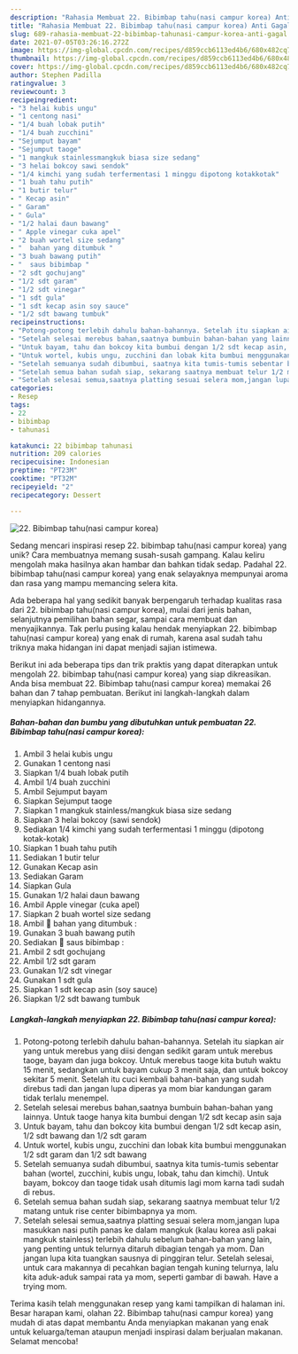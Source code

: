 ```yaml
---
description: "Rahasia Membuat 22. Bibimbap tahu(nasi campur korea) Anti Gagal"
title: "Rahasia Membuat 22. Bibimbap tahu(nasi campur korea) Anti Gagal"
slug: 689-rahasia-membuat-22-bibimbap-tahunasi-campur-korea-anti-gagal
date: 2021-07-05T03:26:16.272Z
image: https://img-global.cpcdn.com/recipes/d859ccb6113ed4b6/680x482cq70/22-bibimbap-tahunasi-campur-korea-foto-resep-utama.jpg
thumbnail: https://img-global.cpcdn.com/recipes/d859ccb6113ed4b6/680x482cq70/22-bibimbap-tahunasi-campur-korea-foto-resep-utama.jpg
cover: https://img-global.cpcdn.com/recipes/d859ccb6113ed4b6/680x482cq70/22-bibimbap-tahunasi-campur-korea-foto-resep-utama.jpg
author: Stephen Padilla
ratingvalue: 3
reviewcount: 3
recipeingredient:
- "3 helai kubis ungu"
- "1 centong nasi"
- "1/4 buah lobak putih"
- "1/4 buah zucchini"
- "Sejumput bayam"
- "Sejumput taoge"
- "1 mangkuk stainlessmangkuk biasa size sedang"
- "3 helai bokcoy sawi sendok"
- "1/4 kimchi yang sudah terfermentasi 1 minggu dipotong kotakkotak"
- "1 buah tahu putih"
- "1 butir telur"
- " Kecap asin"
- " Garam"
- " Gula"
- "1/2 halai daun bawang"
- " Apple vinegar cuka apel"
- "2 buah wortel size sedang"
- "  bahan yang ditumbuk "
- "3 buah bawang putih"
- "  saus bibimbap "
- "2 sdt gochujang"
- "1/2 sdt garam"
- "1/2 sdt vinegar"
- "1 sdt gula"
- "1 sdt kecap asin soy sauce"
- "1/2 sdt bawang tumbuk"
recipeinstructions:
- "Potong-potong terlebih dahulu bahan-bahannya. Setelah itu siapkan air yang untuk merebus yang diisi dengan sedikit garam untuk merebus taoge, bayam dan juga bokcoy. Untuk merebus taoge kita butuh waktu 15 menit, sedangkan untuk bayam cukup 3 menit saja, dan untuk bokcoy sekitar 5 menit. Setelah itu cuci kembali bahan-bahan yang sudah direbus tadi dan jangan lupa diperas ya mom biar kandungan garam tidak terlalu menempel."
- "Setelah selesai merebus bahan,saatnya bumbuin bahan-bahan yang lainnya. Untuk taoge hanya kita bumbui dengan 1/2 sdt kecap asin saja"
- "Untuk bayam, tahu dan bokcoy kita bumbui dengan 1/2 sdt kecap asin, 1/2 sdt bawang dan 1/2 sdt garam"
- "Untuk wortel, kubis ungu, zucchini dan lobak kita bumbui menggunakan 1/2 sdt garam dan 1/2 sdt bawang"
- "Setelah semuanya sudah dibumbui, saatnya kita tumis-tumis sebentar bahan (wortel, zucchini, kubis ungu, lobak, tahu dan kimchi). Untuk bayam, bokcoy dan taoge tidak usah ditumis lagi mom karna tadi sudah di rebus."
- "Setelah semua bahan sudah siap, sekarang saatnya membuat telur 1/2 matang untuk rise center bibimbapnya ya mom."
- "Setelah selesai semua,saatnya platting sesuai selera mom,jangan lupa masukkan nasi putih panas ke dalam mangkuk (kalau korea asli pakai mangkuk stainless) terlebih dahulu sebelum bahan-bahan yang lain, yang penting untuk telurnya ditaruh dibagian tengah ya mom. Dan jangan lupa kita tuangkan sausnya di pinggiran telur. Setelah selesai, untuk cara makannya di pecahkan bagian tengah kuning telurnya, lalu kita aduk-aduk sampai rata ya mom, seperti gambar di bawah. Have a trying mom."
categories:
- Resep
tags:
- 22
- bibimbap
- tahunasi

katakunci: 22 bibimbap tahunasi 
nutrition: 209 calories
recipecuisine: Indonesian
preptime: "PT23M"
cooktime: "PT32M"
recipeyield: "2"
recipecategory: Dessert

---
```



![22. Bibimbap tahu(nasi campur korea)](https://img-global.cpcdn.com/recipes/d859ccb6113ed4b6/680x482cq70/22-bibimbap-tahunasi-campur-korea-foto-resep-utama.jpg)

Sedang mencari inspirasi resep 22. bibimbap tahu(nasi campur korea) yang unik? Cara membuatnya memang susah-susah gampang. Kalau keliru mengolah maka hasilnya akan hambar dan bahkan tidak sedap. Padahal 22. bibimbap tahu(nasi campur korea) yang enak selayaknya mempunyai aroma dan rasa yang mampu memancing selera kita.

Ada beberapa hal yang sedikit banyak berpengaruh terhadap kualitas rasa dari 22. bibimbap tahu(nasi campur korea), mulai dari jenis bahan, selanjutnya pemilihan bahan segar, sampai cara membuat dan menyajikannya. Tak perlu pusing kalau hendak menyiapkan 22. bibimbap tahu(nasi campur korea) yang enak di rumah, karena asal sudah tahu triknya maka hidangan ini dapat menjadi sajian istimewa.




Berikut ini ada beberapa tips dan trik praktis yang dapat diterapkan untuk mengolah 22. bibimbap tahu(nasi campur korea) yang siap dikreasikan. Anda bisa membuat 22. Bibimbap tahu(nasi campur korea) memakai 26 bahan dan 7 tahap pembuatan. Berikut ini langkah-langkah dalam menyiapkan hidangannya.

<!--inarticleads1-->

##### Bahan-bahan dan bumbu yang dibutuhkan untuk pembuatan 22. Bibimbap tahu(nasi campur korea):

1. Ambil 3 helai kubis ungu
1. Gunakan 1 centong nasi
1. Siapkan 1/4 buah lobak putih
1. Ambil 1/4 buah zucchini
1. Ambil Sejumput bayam
1. Siapkan Sejumput taoge
1. Siapkan 1 mangkuk stainless/mangkuk biasa size sedang
1. Siapkan 3 helai bokcoy (sawi sendok)
1. Sediakan 1/4 kimchi yang sudah terfermentasi 1 minggu (dipotong kotak-kotak)
1. Siapkan 1 buah tahu putih
1. Sediakan 1 butir telur
1. Gunakan  Kecap asin
1. Sediakan  Garam
1. Siapkan  Gula
1. Gunakan 1/2 halai daun bawang
1. Ambil  Apple vinegar (cuka apel)
1. Siapkan 2 buah wortel size sedang
1. Ambil  🌰 bahan yang ditumbuk :
1. Gunakan 3 buah bawang putih
1. Sediakan  🍥 saus bibimbap :
1. Ambil 2 sdt gochujang
1. Ambil 1/2 sdt garam
1. Gunakan 1/2 sdt vinegar
1. Gunakan 1 sdt gula
1. Siapkan 1 sdt kecap asin (soy sauce)
1. Siapkan 1/2 sdt bawang tumbuk




<!--inarticleads2-->

##### Langkah-langkah menyiapkan 22. Bibimbap tahu(nasi campur korea):

1. Potong-potong terlebih dahulu bahan-bahannya. Setelah itu siapkan air yang untuk merebus yang diisi dengan sedikit garam untuk merebus taoge, bayam dan juga bokcoy. Untuk merebus taoge kita butuh waktu 15 menit, sedangkan untuk bayam cukup 3 menit saja, dan untuk bokcoy sekitar 5 menit. Setelah itu cuci kembali bahan-bahan yang sudah direbus tadi dan jangan lupa diperas ya mom biar kandungan garam tidak terlalu menempel.
1. Setelah selesai merebus bahan,saatnya bumbuin bahan-bahan yang lainnya. Untuk taoge hanya kita bumbui dengan 1/2 sdt kecap asin saja
1. Untuk bayam, tahu dan bokcoy kita bumbui dengan 1/2 sdt kecap asin, 1/2 sdt bawang dan 1/2 sdt garam
1. Untuk wortel, kubis ungu, zucchini dan lobak kita bumbui menggunakan 1/2 sdt garam dan 1/2 sdt bawang
1. Setelah semuanya sudah dibumbui, saatnya kita tumis-tumis sebentar bahan (wortel, zucchini, kubis ungu, lobak, tahu dan kimchi). Untuk bayam, bokcoy dan taoge tidak usah ditumis lagi mom karna tadi sudah di rebus.
1. Setelah semua bahan sudah siap, sekarang saatnya membuat telur 1/2 matang untuk rise center bibimbapnya ya mom.
1. Setelah selesai semua,saatnya platting sesuai selera mom,jangan lupa masukkan nasi putih panas ke dalam mangkuk (kalau korea asli pakai mangkuk stainless) terlebih dahulu sebelum bahan-bahan yang lain, yang penting untuk telurnya ditaruh dibagian tengah ya mom. Dan jangan lupa kita tuangkan sausnya di pinggiran telur. Setelah selesai, untuk cara makannya di pecahkan bagian tengah kuning telurnya, lalu kita aduk-aduk sampai rata ya mom, seperti gambar di bawah. Have a trying mom.




Terima kasih telah menggunakan resep yang kami tampilkan di halaman ini. Besar harapan kami, olahan 22. Bibimbap tahu(nasi campur korea) yang mudah di atas dapat membantu Anda menyiapkan makanan yang enak untuk keluarga/teman ataupun menjadi inspirasi dalam berjualan makanan. Selamat mencoba!
